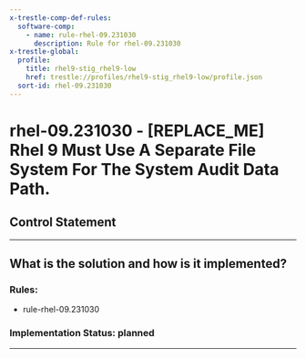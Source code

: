 ```yaml
---
x-trestle-comp-def-rules:
  software-comp:
    - name: rule-rhel-09.231030
      description: Rule for rhel-09.231030
x-trestle-global:
  profile:
    title: rhel9-stig_rhel9-low
    href: trestle://profiles/rhel9-stig_rhel9-low/profile.json
  sort-id: rhel-09.231030
---
```


# rhel-09.231030 - \[REPLACE_ME\] Rhel 9 Must Use A Separate File System For The System Audit Data Path.

## Control Statement

______________________________________________________________________

## What is the solution and how is it implemented?

<!-- For implementation status enter one of: implemented, partial, planned, alternative, not-applicable -->

<!-- Note that the list of rules under ### Rules: is read-only and changes will not be captured after assembly to JSON -->

<!-- Add control implementation description here for control: rhel-09.231030 -->

### Rules:

  - rule-rhel-09.231030

### Implementation Status: planned

______________________________________________________________________
